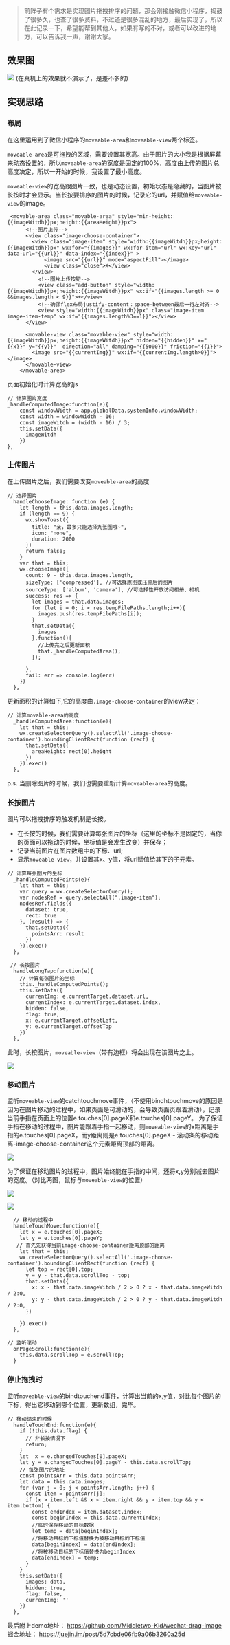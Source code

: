 > 前阵子有个需求是实现图片拖拽排序的问题，那会刚接触微信小程序，捣鼓了很多久，也查了很多资料，不过还是很多混乱的地方，最后实现了，所以在此记录一下，希望能帮到其他人，如果有写的不对，或者可以改进的地方，可以告诉我一声，谢谢大家。

## 效果图

![](https://user-gold-cdn.xitu.io/2019/9/14/16d2f4ea8cb5375f?w=288&h=508&f=gif&s=887438)
(在真机上的效果就不演示了，是差不多的)

## 实现思路
### 布局
在这里运用到了微信小程序的`moveable-area`和`moveable-view`两个标签。

`moveable-area`是可拖拽的区域，需要设置其宽高。由于图片的大小我是根据屏幕来动态设置的，所以`moveable-area`的宽度是固定的100%，高度由上传的图片总高度决定，所以一开始的时候，我设置了最小高度。

`moveable-view`的宽高跟图片一致，也是动态设置，初始状态是隐藏的，当图片被长按时才会显示。当长按要排序的图片的时候，记录它的url，并赋值给`moveable-view`的image。
```
 <movable-area class="movable-area" style="min-height:{{imageWitdh}}px;height:{{areaHeight}}px">
      <!--图片上传-->
      <view class="image-choose-container">
        <view class="image-item" style="width:{{imageWitdh}}px;height:{{imageWitdh}}px" wx:for="{{images}}" wx:for-item="url" wx:key="url" data-url="{{url}}" data-index="{{index}}" >
            <image src="{{url}}" mode="aspectFill"></image>
            <view class="close">X</view>
        </view>
          <!--图片上传按钮-->
          <view class="add-button" style="width:{{imageWitdh}}px;height:{{imageWitdh}}px" wx:if="{{images.length >= 0 &&images.length < 9}}">+</view>
          <!--确保flex布局justify-content：space-between最后一行左对齐-->
          <view style="width:{{imageWitdh}}px" class="image-item image-item-temp" wx:if="{{images.length%3==1}}"></view>
      </view>
      
      <movable-view class="movable-view" style="width:{{imageWitdh}}px;height:{{imageWitdh}}px" hidden="{{hidden}}" x="{{x}}" y="{{y}}"  direction="all" damping="{{5000}}" friction="{{1}}">
        <image src="{{currentImg}}" wx:if="{{currentImg.length>0}}"></image>
      </movable-view>
    </movable-area>
```
页面初始化时计算宽高的js
```
// 计算图片宽度
_handleComputedImage:function(e){
    const windowWidth = app.globalData.systemInfo.windowWidth;
    const width = windowWidth - 16;
    const imageWitdh = (width - 16) / 3;
    this.setData({
      imageWitdh
    })
},
```
### 上传图片
在上传图片之后，我们需要改变`moveable-area`的高度
```
// 选择图片
  handleChooseImage: function (e) {
    let length = this.data.images.length;
    if (length == 9) {
      wx.showToast({
        title: "亲，最多只能选择九张图哦~",
        icon: "none",
        duration: 2000
      })
      return false;
    }
    var that = this;
    wx.chooseImage({
      count: 9 - this.data.images.length,
      sizeType: ['compressed'], //可选择原图或压缩后的图片
      sourceType: ['album', 'camera'], //可选择性开放访问相册、相机
      success: res => {
        let images = that.data.images;
        for (let i = 0; i < res.tempFilePaths.length;i++){
          images.push(res.tempFilePaths[i]);
        }
        that.setData({
          images
        },function(){
          //上传完之后更新面积
          that._handleComputedArea();
        });
        
      },
      fail: err => console.log(err)
    })
  },
```
更新面积的计算如下,它的高度由`.image-choose-container`的view决定：
```
// 计算movable-area的高度
  _handleComputedArea:function(e){
    let that = this;
    wx.createSelectorQuery().selectAll('.image-choose-container').boundingClientRect(function (rect) {
      that.setData({
        areaHeight: rect[0].height
      })
    }).exec()
  },
```
p.s. 当删除图片的时候，我们也需要重新计算`moveable-area`的高度。

### 长按图片
图片可以拖拽排序的触发机制是长按。
- 在长按的时候，我们需要计算每张图片的坐标（这里的坐标不是固定的，当你的页面可以拖动的时候，坐标值是会发生改变）并保存；
- 记录当前图片在图片数组中的下标、url;
- 显示`moveable-view`，并设置其x、y值，将url赋值给其下的子元素。
```
// 计算每张图片的坐标
  _handleComputedPoints(e){
    let that = this;
    var query = wx.createSelectorQuery();
    var nodesRef = query.selectAll(".image-item");
    nodesRef.fields({
      dataset: true,
      rect: true
    }, (result) => {
      that.setData({
        pointsArr: result
      })
    }).exec()
  },
```

```
 // 长按图片
  handleLongTap:function(e){
    // 计算每张图片的坐标
    this._handleComputedPoints();
    this.setData({
      currentImg: e.currentTarget.dataset.url,
      currentIndex: e.currentTarget.dataset.index,
      hidden: false,
      flag: true,
      x: e.currentTarget.offsetLeft,
      y: e.currentTarget.offsetTop
    })
  },
```
此时，长按图片，`moveable-view`（带有边框）将会出现在该图片之上。

![](https://user-gold-cdn.xitu.io/2019/9/14/16d2f6c26e8da3a0?w=288&h=508&f=gif&s=61103)

### 移动图片
监听`moveable-view`的catchtouchmove事件，（不使用bindhtouchmove的原因是因为在图片移动的过程中，如果页面是可滑动的，会导致页面页跟着滑动），记录当前手指在页面上的位置e.touches[0].pageX和e.touches[0].pageY。
为了保证手指在移动的过程中，图片能跟着手指一起移动，则`moveable-view`的x距离是手指的e.touches[0].pageX，而y距离则是e.touches[0].pageX - 滚动条的移动距离-image-choose-container这个元素距离顶部的距离。

![](https://user-gold-cdn.xitu.io/2019/9/14/16d2fcd94dc065a9?w=595&h=525&f=png&s=205548)

为了保证在移动图片的过程中，图片始终能在手指的中间，还将x,y分别减去图片的宽度。（对比两图，鼠标与`moveable-view`的位置）

![](https://user-gold-cdn.xitu.io/2019/9/14/16d2fd63fa5d38fd?w=288&h=508&f=gif&s=117777)

![](https://user-gold-cdn.xitu.io/2019/9/14/16d2fd6767fc1f68?w=288&h=508&f=gif&s=94772)

```
  // 移动的过程中
  handleTouchMove:function(e){
    let x = e.touches[0].pageX;
    let y = e.touches[0].pageY;
   // 首先先获得当前image-choose-container距离顶部的距离
    let that = this;
    wx.createSelectorQuery().selectAll('.image-choose-container').boundingClientRect(function (rect) {
      let top = rect[0].top;
      y = y - that.data.scrollTop - top;
      that.setData({
        x: x - that.data.imageWitdh / 2 > 0 ? x - that.data.imageWitdh / 2:0,
        y: y - that.data.imageWitdh / 2 > 0 ? y - that.data.imageWitdh / 2:0,
      })

    }).exec()
  },
```

```
// 监听滚动
  onPageScroll:function(e){
    this.data.scrollTop = e.scrollTop;
  }
```

### 停止拖拽时
监听`moveable-view`的bindtouchend事件，计算出当前的x,y值，对比每个图片的下标，得出它移动到哪个位置，更新数组，完毕。
```
// 移动结束的时候
  handleTouchEnd:function(e){
    if (!this.data.flag) {
      // 非长按情况下
      return;
    }
    let  x = e.changedTouches[0].pageX;
    let y = e.changedTouches[0].pageY - this.data.scrollTop;
    // 每张图片的地址
    const pointsArr = this.data.pointsArr;
    let data = this.data.images;
    for (var j = 0; j < pointsArr.length; j++) {
      const item = pointsArr[j];
      if (x > item.left && x < item.right && y > item.top && y < item.bottom) {
        const endIndex = item.dataset.index;
        const beginIndex = this.data.currentIndex;
        //临时保存移动的目标数据
        let temp = data[beginIndex];
        //将移动目标的下标值替换为被移动目标的下标值
        data[beginIndex] = data[endIndex];
        //将被移动目标的下标值替换为beginIndex
        data[endIndex] = temp;
      }
    }
    this.setData({
      images: data,
      hidden: true,
      flag: false,
      currentImg: ''
    })
  },
```
最后附上demo地址：
https://github.com/Middletwo-Kid/wechat-drag-image <br/>
掘金地址：
https://juejin.im/post/5d7cbde06fb9a06b3260a25d
